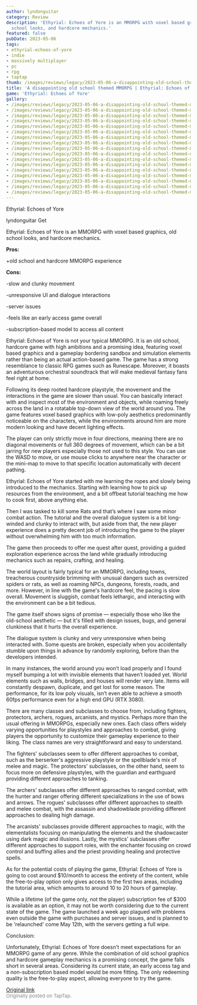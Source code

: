 ```yaml
---
author: lyndonguitar
category: Review
description: 'Ethyrial: Echoes of Yore is an MMORPG with voxel based graphics, old
  school looks, and hardcore mechanics.'
featured: false
pubDate: 2023-05-06
tags:
- ethyrial-echoes-of-yore
- indie
- massively multiplayer
- pc
- rpg
- taptap
thumb: /images/reviews/legacy/2023-05-06-a-disappointing-old-school-themed-mmorpg--ethyrial-echoes-of-yore---review-0.avif
title: 'A disappointing old school themed MMORPG | Ethyrial: Echoes of Yore - Review'
game: 'Ethyrial: Echoes of Yore'
gallery:
- /images/reviews/legacy/2023-05-06-a-disappointing-old-school-themed-mmorpg--ethyrial-echoes-of-yore---review-0.avif
- /images/reviews/legacy/2023-05-06-a-disappointing-old-school-themed-mmorpg--ethyrial-echoes-of-yore---review-1.avif
- /images/reviews/legacy/2023-05-06-a-disappointing-old-school-themed-mmorpg--ethyrial-echoes-of-yore---review-2.avif
- /images/reviews/legacy/2023-05-06-a-disappointing-old-school-themed-mmorpg--ethyrial-echoes-of-yore---review-3.avif
- /images/reviews/legacy/2023-05-06-a-disappointing-old-school-themed-mmorpg--ethyrial-echoes-of-yore---review-4.avif
- /images/reviews/legacy/2023-05-06-a-disappointing-old-school-themed-mmorpg--ethyrial-echoes-of-yore---review-5.avif
- /images/reviews/legacy/2023-05-06-a-disappointing-old-school-themed-mmorpg--ethyrial-echoes-of-yore---review-6.avif
- /images/reviews/legacy/2023-05-06-a-disappointing-old-school-themed-mmorpg--ethyrial-echoes-of-yore---review-7.avif
- /images/reviews/legacy/2023-05-06-a-disappointing-old-school-themed-mmorpg--ethyrial-echoes-of-yore---review-8.avif
- /images/reviews/legacy/2023-05-06-a-disappointing-old-school-themed-mmorpg--ethyrial-echoes-of-yore---review-9.avif
- /images/reviews/legacy/2023-05-06-a-disappointing-old-school-themed-mmorpg--ethyrial-echoes-of-yore---review-10.avif
- /images/reviews/legacy/2023-05-06-a-disappointing-old-school-themed-mmorpg--ethyrial-echoes-of-yore---review-11.avif
- /images/reviews/legacy/2023-05-06-a-disappointing-old-school-themed-mmorpg--ethyrial-echoes-of-yore---review-12.avif
- /images/reviews/legacy/2023-05-06-a-disappointing-old-school-themed-mmorpg--ethyrial-echoes-of-yore---review-13.avif
- /images/reviews/legacy/2023-05-06-a-disappointing-old-school-themed-mmorpg--ethyrial-echoes-of-yore---review-14.avif
- /images/reviews/legacy/2023-05-06-a-disappointing-old-school-themed-mmorpg--ethyrial-echoes-of-yore---review-15.avif
- /images/reviews/legacy/2023-05-06-a-disappointing-old-school-themed-mmorpg--ethyrial-echoes-of-yore---review-16.avif
---
```

Ethyrial: Echoes of Yore

lyndonguitar
Get

Ethyrial: Echoes of Yore is an MMORPG with voxel based graphics, old school looks, and hardcore mechanics.


**Pros:**


+old school and hardcore MMORPG experience


**Cons:**


-slow and clunky movement

-unresponsive UI and dialogue interactions

-server issues

-feels like an early access game overall

-subscription-based model to access all content

Ethyrial: Echoes of Yore is not your typical MMORPG. It is an old school, hardcore game with high ambitions and a promising idea, featuring voxel based graphics and a gameplay bordering sandbox and simulation elements rather than being an actual action-based game. The game has a strong resemblance to classic RPG games such as Runescape. Moreover, it boasts an adventurous orchestral soundtrack that will make medieval fantasy fans feel right at home.

Following its deep rooted hardcore playstyle, the movement and the interactions in the game are slower than usual. You can basically interact with and inspect most of the environment and objects, while roaming freely across the land in a rotatable top-down view of the world around you. The game features voxel based graphics with low-poly aesthetics predominantly noticeable on the characters, while the environments around him are more modern looking and have decent lighting effects.

The player can only strictly move in four directions, meaning there are no diagonal movements or full 360 degrees of movement, which can be a bit jarring for new players especially those not used to this style. You can use the WASD to move, or use mouse clicks to anywhere near the character or the mini-map to move to that specific location automatically with decent pathing.

Ethyrial: Echoes of Yore started with me learning the ropes and slowly being introduced to the mechanics. Starting with learning how to pick up resources from the environment, and a bit offbeat tutorial teaching me how to cook first, above anything else.

Then I was tasked to kill some Rats and that’s where I saw some minor combat action. The tutorial and the overall dialogue system is a bit long-winded and clunky to interact with, but aside from that, the new player experience does a pretty decent job of introducing the game to the player without overwhelming him with too much information.

The game then proceeds to offer me quest after quest, providing a guided exploration experience across the land while gradually introducing mechanics such as repairs, crafting, and healing.

The world layout is fairly typical for an MMORPG, including towns, treacherous countryside brimming with unusual dangers such as oversized spiders or rats, as well as roaming NPCs, dungeons, forests, roads, and more. However, in line with the game's hardcore feel, the pacing is slow overall. Movement is sluggish, combat feels lethargic, and interacting with the environment can be a bit tedious.

The game itself shows signs of promise — especially those who like the old-school aesthetic — but it's filled with design issues, bugs, and general clunkiness that it hurts the overall experience.

The dialogue system is clunky and very unresponsive when being interacted with. Some quests are broken, especially when you accidentally stumble upon things in advance by randomly exploring, before than the developers intended.

In many instances, the world around you won’t load properly and I found myself bumping a lot with invisible elements that haven’t loaded yet. World elements such as walls, bridges, and houses will render very late. Items will constantly despawn, duplicate, and get lost for some reason. The performance, for its low poly visuals, isn’t even able to achieve a smooth 60fps performance even for a high end GPU (RTX 3080).

There are many classes and subclasses to choose from, including fighters, protectors, archers, rogues, arcanists, and mystics. Perhaps more than the usual offering in MMORPGs, especially new ones. Each class offers widely varying opportunities for playstyles and approaches to combat, giving players the opportunity to customize their gameplay experience to their liking. The class names are very straightforward and easy to understand.

The fighters' subclasses seem to offer different approaches to combat, such as the berserker's aggressive playstyle or the spellblade's mix of melee and magic. The protectors' subclasses, on the other hand, seem to focus more on defensive playstyles, with the guardian and earthguard providing different approaches to tanking.

The archers' subclasses offer different approaches to ranged combat, with the hunter and ranger offering different specializations in the use of bows and arrows. The rogues' subclasses offer different approaches to stealth and melee combat, with the assassin and shadowblade providing different approaches to dealing high damage.

The arcanists' subclasses provide different approaches to magic, with the elementalists focusing on manipulating the elements and the shadowcaster using dark magic and illusions. Lastly, the mystics' subclasses offer different approaches to support roles, with the enchanter focusing on crowd control and buffing allies and the priest providing healing and protective spells.

As for the potential costs of playing the game, Ethyrial: Echoes of Yore is going to cost around $10/month to access the entirety of the content, while the free-to-play option only gives access to the first two areas, including the tutorial area, which amounts to around 10 to 20 hours of gameplay.

While a lifetime (of the game only, not the player) subscription fee of $300 is available as an option, it may not be worth considering due to the current state of the game. The game launched a week ago plagued with problems even outside the game with purchases and server issues, and is planned to be 'relaunched' come May 12th, with the servers getting a full wipe.

Conclusion:

Unfortunately, Ethyrial: Echoes of Yore doesn't meet expectations for an MMORPG game of any genre. While the combination of old school graphics and hardcore gameplay mechanics is a promising concept, the game falls short in several areas. Considering its current state, an early access tag and a non-subscription based model would be more fitting. The only redeeming quality is the free-to-play aspect, allowing everyone to try the game.

[Original link](https://www.taptap.io/post/5349540)<br><span style="font-size: 0.95em; color: #888;">Originally posted on TapTap.</span>